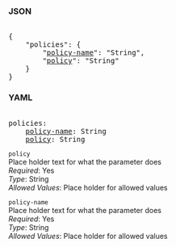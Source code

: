 ### JSON 
<pre> 
{
    "policies": {
        "<a href=#policy-name>policy-name</a>": "String", 
        "<a href=#policy>policy</a>": "String"
    }
}</pre> 
### YAML 
<pre> 
policies:
    <a href=#policy-name>policy-name</a>: String
    <a href=#policy>policy</a>: String
</pre> 


`policy`  <a name="policy"></a> \
Place holder text for what the parameter does \
*Required*: Yes \
*Type*: String \
*Allowed Values*: Place holder for allowed values

`policy-name`  <a name="policy-name"></a> \
Place holder text for what the parameter does \
*Required*: Yes \
*Type*: String \
*Allowed Values*: Place holder for allowed values

